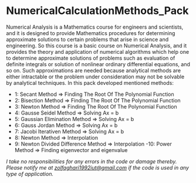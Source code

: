 # NumericalCalculationMethods_Pack
Numerical Analysis is a Mathematics course for engineers and scientists, and it is designed to provide Mathematics procedures for determining approximate solutions to certain problems that arise in science and engineering. So this course is a basic course on Numerical Analysis, and it provides the theory and application of numerical algorithms which help one to determine approximate solutions of problems such as evaluation of definite integrals or solution of nonlinear ordinary differential equations, and so on. Such approximations are needed because analytical methods are either intractable or the problem under consideration may not be solvable by analytical techniques.
In this pack developed mentioned methods: 
- 1: Secant Method                      => Finding The Root Of The Polynomial Function 
- 2: Bisection Method                   => Finding The Root Of The Polynomial Function 
- 3: Newton Method                      => Finding The Root Of The Polynomial Function 
- 4: Gausse Seidel Method               => Solving Ax = b
- 5: Gaussian Elimination Method        => Solving Ax = b
- 6: Gauss Jordan Method                => Solving Ax = b
- 7: Jacobi Iterativen Method           => Solving Ax = b
- 8: Newton Method                      => Interpolation
- 9: Newton Divided Difference Method   => Interpolation
-10: Power Method                       => Finding eigenvector and eigenvalue




*I take no responsibilities for any errors in the code or damage thereby.*
*Please notify me at zolfaghari1992iut@gmail.com if the code is used in any type of application.*

